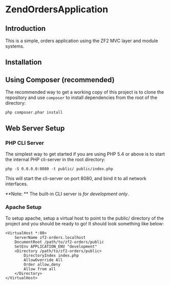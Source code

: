 ZendOrdersApplication
=======================

Introduction
------------
This is a simple, orders application using the ZF2 MVC layer and module
systems.

Installation
------------

Using Composer (recommended)
----------------------------
The recommended way to get a working copy of this project is to clone the repository
and use `composer` to install dependencies from the root of the directory:

    php composer.phar install

Web Server Setup
----------------

### PHP CLI Server

The simplest way to get started if you are using PHP 5.4 or above is to start the internal PHP cli-server in the root directory:

    php -S 0.0.0.0:8080 -t public/ public/index.php

This will start the cli-server on port 8080, and bind it to all network
interfaces.

**Note: ** The built-in CLI server is *for development only*.

### Apache Setup

To setup apache, setup a virtual host to point to the public/ directory of the
project and you should be ready to go! It should look something like below:

    <VirtualHost *:80>
        ServerName zf2-orders.localhost
        DocumentRoot /path/to/zf2-orders/public
        SetEnv APPLICATION_ENV "development"
        <Directory /path/to/zf2-orders/public>
            DirectoryIndex index.php
            AllowOverride All
            Order allow,deny
            Allow from all
        </Directory>
    </VirtualHost>
